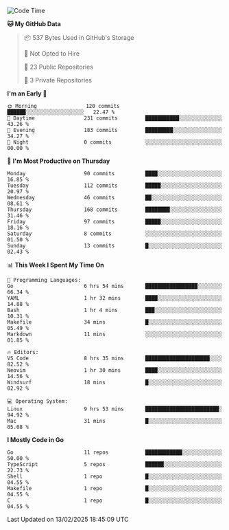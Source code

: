 <!--START_SECTION:waka-->
![Code Time](http://img.shields.io/badge/Code%20Time-1%2C110%20hrs%2059%20mins-blue)

**🐱 My GitHub Data** 

> 📦 537 Bytes Used in GitHub's Storage 
 > 
> 🚫 Not Opted to Hire
 > 
> 📜 23 Public Repositories 
 > 
> 🔑 3 Private Repositories 
 > 
**I'm an Early 🐤** 

```text
🌞 Morning                120 commits         ██████░░░░░░░░░░░░░░░░░░░   22.47 % 
🌆 Daytime                231 commits         ███████████░░░░░░░░░░░░░░   43.26 % 
🌃 Evening                183 commits         █████████░░░░░░░░░░░░░░░░   34.27 % 
🌙 Night                  0 commits           ░░░░░░░░░░░░░░░░░░░░░░░░░   00.00 % 
```
📅 **I'm Most Productive on Thursday** 

```text
Monday                   90 commits          ████░░░░░░░░░░░░░░░░░░░░░   16.85 % 
Tuesday                  112 commits         █████░░░░░░░░░░░░░░░░░░░░   20.97 % 
Wednesday                46 commits          ██░░░░░░░░░░░░░░░░░░░░░░░   08.61 % 
Thursday                 168 commits         ████████░░░░░░░░░░░░░░░░░   31.46 % 
Friday                   97 commits          █████░░░░░░░░░░░░░░░░░░░░   18.16 % 
Saturday                 8 commits           ░░░░░░░░░░░░░░░░░░░░░░░░░   01.50 % 
Sunday                   13 commits          █░░░░░░░░░░░░░░░░░░░░░░░░   02.43 % 
```


📊 **This Week I Spent My Time On** 

```text
💬 Programming Languages: 
Go                       6 hrs 54 mins       █████████████████░░░░░░░░   66.34 % 
YAML                     1 hr 32 mins        ████░░░░░░░░░░░░░░░░░░░░░   14.88 % 
Bash                     1 hr 4 mins         ███░░░░░░░░░░░░░░░░░░░░░░   10.31 % 
Makefile                 34 mins             █░░░░░░░░░░░░░░░░░░░░░░░░   05.49 % 
Markdown                 11 mins             ░░░░░░░░░░░░░░░░░░░░░░░░░   01.85 % 

🔥 Editors: 
VS Code                  8 hrs 35 mins       █████████████████████░░░░   82.52 % 
Neovim                   1 hr 30 mins        ████░░░░░░░░░░░░░░░░░░░░░   14.56 % 
Windsurf                 18 mins             █░░░░░░░░░░░░░░░░░░░░░░░░   02.92 % 

💻 Operating System: 
Linux                    9 hrs 53 mins       ████████████████████████░   94.92 % 
Mac                      31 mins             █░░░░░░░░░░░░░░░░░░░░░░░░   05.08 % 
```

**I Mostly Code in Go** 

```text
Go                       11 repos            ████████████░░░░░░░░░░░░░   50.00 % 
TypeScript               5 repos             ██████░░░░░░░░░░░░░░░░░░░   22.73 % 
Shell                    1 repo              █░░░░░░░░░░░░░░░░░░░░░░░░   04.55 % 
Makefile                 1 repo              █░░░░░░░░░░░░░░░░░░░░░░░░   04.55 % 
C                        1 repo              █░░░░░░░░░░░░░░░░░░░░░░░░   04.55 % 
```




 Last Updated on 13/02/2025 18:45:09 UTC
<!--END_SECTION:waka-->
